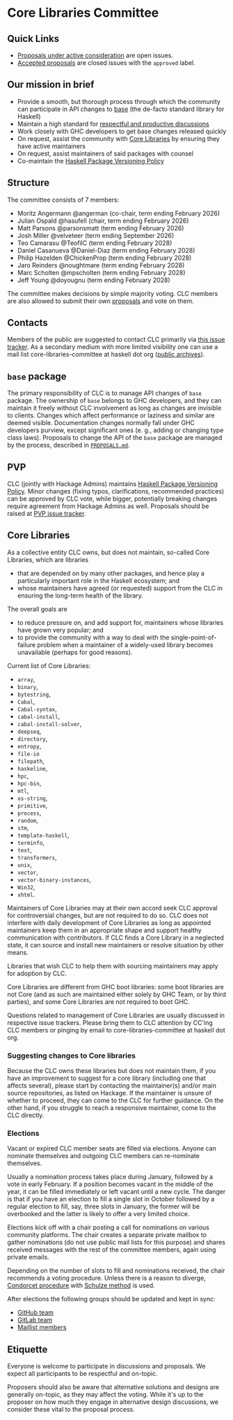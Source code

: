 # Core Libraries Committee

## Quick Links

* [Proposals under active consideration](https://github.com/haskell/core-libraries-committee/issues) are open issues.
* [Accepted proposals](https://github.com/haskell/core-libraries-committee/issues?q=is%3Aissue+is%3Aclosed+label%3Aapproved) are closed issues with the `approved` label.

## Our mission in brief

* Provide a smooth, but thorough process through which the community can participate in API changes to [base](#base-package) (the de-facto standard library for Haskell)
* Maintain a high standard for [respectful and productive discussions](#etiquette)
* Work closely with GHC developers to get base changes released quickly
* On request, assist the community with [Core Libraries](#core-libraries) by ensuring they have active maintainers
* On request, assist maintainers of said packages with counsel
* Co-maintain the [Haskell Package Versioning Policy](#pvp)

## Structure

The committee consists of 7 members:

* Moritz Angermann @angerman (co-chair, term ending February 2026)
* Julian Ospald @hasufell (chair, term ending February 2026)
* Matt Parsons @parsonsmatt (term ending February 2026)
* Josh Miller @velveteer (term ending September 2026)
* Teo Camarasu @TeofilC (term ending February 2028)
* Daniel Casanueva @Daniel-Diaz (term ending February 2028)
* Philip Hazelden @ChickenProp (term ending February 2028)
* Jaro Reinders @noughtmare (term ending February 2028)
* Marc Scholten @mpscholten (term ending February 2028)
* Jeff Young @doyougnu (term ending February 2028)

The committee makes decisions by simple majority voting. CLC members are also allowed to submit their own [proposals][proposals] and vote on them.

## Contacts

Members of the public are suggested to contact CLC primarily via [this issue tracker](https://github.com/haskell/core-libraries-committee/issues).
As a secondary medium with more limited visibility one can use a mail list
core-libraries-committee at haskell dot org
([public archives](https://groups.google.com/g/haskell-core-libraries)).

## `base` package

The primary responsibility of CLC is to manage API changes of `base` package. The ownership of `base` belongs to GHC developers, and they can maintain it freely without CLC involvement as long as changes are invisible to clients. Changes which affect performance or laziness and similar are deemed visible. Documentation changes normally fall under GHC developers purview, except significant ones (e. g., adding or changing type class laws).
Proposals to change the API of the `base` package are managed by the process, described in [`PROPOSALS.md`][proposals].

[proposals]: https://github.com/haskell/core-libraries-committee/blob/main/PROPOSALS.md

## PVP

CLC (jointly with Hackage Admins) maintains [Haskell Package Versioning Policy](https://pvp.haskell.org/). Minor changes (fixing typos, clarifications, recommended practices) can be approved by CLC vote, while bigger, potentially breaking changes require agreement from Hackage Admins as well. Proposals should be raised at [PVP issue tracker](https://github.com/haskell/pvp/issues).

## Core Libraries

As a collective entity CLC owns, but does not maintain, so-called Core Libraries, which are libraries
* that are depended on by many other packages, and hence play a particularly important role in the Haskell ecosystem; and
* whose maintainers have agreed (or requested) support from the CLC in ensuring the long-term health of the library.

The overall goals are
* to reduce pressure on, and add support for, maintainers whose libraries have grown very popular; and
* to provide the community with a way to deal with the single-point-of-failure problem when a maintainer of a widely-used library becomes unavailable (perhaps for good reasons).

Current list of Core Libraries:

* `array`,
* `binary`,
* `bytestring`,
* `Cabal`,
* `Cabal-syntax`,
* `cabal-install`,
* `cabal-install-solver`,
* `deepseq`,
* `directory`,
* `entropy`,
* `file-io`
* `filepath`,
* `haskeline`,
* `hpc`,
* `hpc-bin`,
* `mtl`,
* `os-string`,
* `primitive`,
* `process`,
* `random`,
* `stm`,
* `template-haskell`,
* `terminfo`,
* `text`,
* `transformers`,
* `unix`,
* `vector`,
* `vector-binary-instances`,
* `Win32`,
* `xhtml`.

Maintainers of Core Libraries may at their own accord seek CLC approval for
controversial changes, but are not required to do so. CLC does not interfere
with daily development of Core Libraries as long as appointed maintainers
keep them in an appropriate shape and support healthy communication with
contributors. If CLC finds a Core Library in a neglected state, it can
source and install new maintainers or resolve situation by other means.

Libraries that wish CLC to help them with sourcing maintainers
may apply for adoption by CLC.

Core Libraries are different from GHC boot libraries: some boot libraries are not Core
(and as such are maintained either solely by GHC Team, or by third parties), and some
Core Libraries are not required to boot GHC.

Questions related to management of Core Libraries are usually discussed in respective issue trackers. Please bring them to CLC attention by CC'ing CLC members or pinging by email to core-libraries-committee at haskell dot org.

### Suggesting changes to Core libraries

Because the CLC owns these libraries but does not maintain them, if you have an improvement
to suggest for a core library (including one that affects several), please start by contacting
the maintainer(s) and/or main source repositories, as listed on Hackage. If the maintainer
is unsure of whether to proceed, they can come to the CLC for further guidance. On the other
hand, if you struggle to reach a responsive maintainer, come to the CLC directly.

### Elections

Vacant or expired CLC member seats are filled via elections. Anyone
can nominate themselves and outgoing CLC members can re-nominate themselves.

Usually a nomination process takes place during January, followed by a vote in early February.
If a position becomes vacant in the middle of the year, it can be filled immediately
or left vacant until a new cycle. The danger is that if you have an election to fill
a single slot in October followed by a regular election to fill, say, three slots in January,
the former will be overbooked and the latter is likely to offer a very limited choice.

Elections kick off with a chair posting a call for nominations on various community platforms.
The chair creates a separate private mailbox to gather nominations
(do not use public mail lists for this purpose)
and shares received messages with the rest of the committee members,
again using private emails.

Depending on the number of slots to fill and nominations received, the chair
recommends a voting procedure. Unless there is a reason to diverge,
[Condorcet procedure](https://en.wikipedia.org/wiki/Condorcet_method)
with [Schulze method](https://en.wikipedia.org/wiki/Schulze_method)
is used.

After elections the following groups should be updated and kept in sync:

* [GitHub team](https://github.com/orgs/haskell/teams/core-libraries-committee)
* [GitLab team](https://gitlab.haskell.org/groups/core-libraries/-/group_members)
* [Maillist members](https://groups.google.com/g/haskell-core-libraries/members)

## Etiquette

Everyone is welcome to participate in discussions and proposals. We expect all participants
to be respectful and on-topic.

Proposers should also be aware that alternative solutions and designs are generally on-topic,
as they may affect the voting. While it's up to the proposer on how much they engage in
alternative design discussions, we consider these vital to the proposal process.

